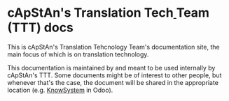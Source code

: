 # cApStAn's Translation Tech[ ](tech/)Team (TTT) docs

This is cApStAn's Translation Tehcnology Team's documentation site, the main focus of which is on translation technology.

This documentation is maintained by and meant to be used internally by cApStAn's TTT. Some documents might be of interest to other people, but whenever that's the case, the document will be shared in the appropriate location (e.g. [KnowSystem](#) in Odoo).